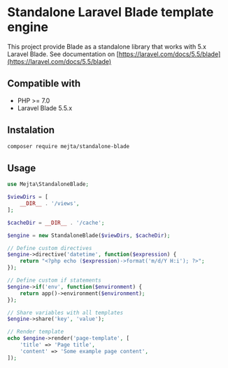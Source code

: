 # Standalone Laravel Blade template engine

This project provide Blade as a standalone library that works with 5.x Laravel Blade.
See documentation on [https://laravel.com/docs/5.5/blade](https://laravel.com/docs/5.5/blade)

## Compatible with

- PHP >= 7.0
- Laravel Blade 5.5.x

## Instalation

```bash
composer require mejta/standalone-blade
```

## Usage

```php
use Mejta\StandaloneBlade;

$viewDirs = [
    __DIR__ . '/views',
];

$cacheDir = __DIR__ . '/cache';

$engine = new StandaloneBlade($viewDirs, $cacheDir);

// Define custom directives
$engine->directive('datetime', function($expression) {
    return "<?php echo ($expression)->format('m/d/Y H:i'); ?>";
});

// Define custom if statements
$engine->if('env', function($environment) {
    return app()->environment($environment);
});

// Share variables with all templates
$engine->share('key', 'value');

// Render template
echo $engine->render('page-template', [
    'title' => 'Page title',
    'content' => 'Some example page content',
]);

```
